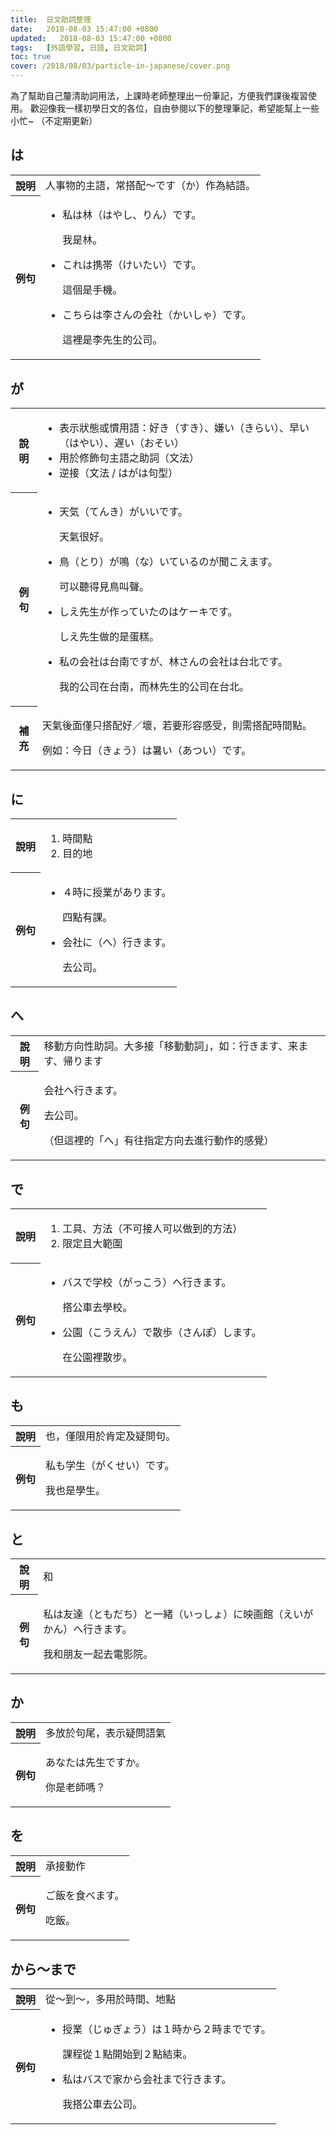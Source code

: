```yaml
---
title:  日文助詞整理
date:   2018-08-03 15:47:00 +0800
updated:   2018-08-03 15:47:00 +0800
tags:   [外語學習, 日語, 日文助詞]
toc: true
cover: /2018/08/03/particle-in-japanese/cover.png
---
```


為了幫助自己釐清助詞用法，上課時老師整理出一份筆記，方便我們課後複習使用。
歡迎像我一樣初學日文的各位，自由參閱以下的整理筆記，希望能幫上一些小忙~
（不定期更新）

<!-- more -->

## は

<table>
  <tr>
    <th>說明</th>
    <td>人事物的主語，常搭配～です（か）作為結語。</td>
  </tr>
  <tr>
    <th>例句</th>
    <td>
       <ul>
        <li>
          <p>私は林（はやし、りん）です。</p>
          <p>我是林。</p>
        </li>
        <li>
          <p>これは携帯（けいたい）です。</p>
          <p>這個是手機。</p>
        </li>
        <li>
          <p>こちらは李さんの会社（かいしゃ）です。</p>
          <p>這裡是李先生的公司。</p>
        </li>
      </ul>
    </td>
  </tr>
</table>

## が

<table>
  <tr>
    <th>說明</th>
    <td>
      <ul>
        <li>表示狀態或慣用語：好き（すき）、嫌い（きらい）、早い（はやい）、遅い（おそい）</li>
        <li>用於修飾句主語之助詞（文法）</li>
        <li>逆接（文法 / はがは句型）</li>
      </ul>
    </td>
  </tr>
  <tr>
    <th>例句</th>
    <td>
      <ul>
        <li><p>天気（てんき）がいいです。</p><p>天氣很好。</p></li>
        <li><p>鳥（とり）が鳴（な）いているのが聞こえます。</p><p>可以聽得見鳥叫聲。</p></li>
        <li><p>しえ先生が作っていたのはケーキです。</p><p>しえ先生做的是蛋糕。</p></li>
        <li><p>私の会社は台南ですが、林さんの会社は台北です。</p><p>我的公司在台南，而林先生的公司在台北。</p></li>
      </ul>
    </td>
  </tr>
  <tr>
    <th>補充</th>
    <td>
      <p>天氣後面僅只搭配好／壞，若要形容感受，則需搭配時間點。 <p>
      <p>例如：今日（きょう）は暑い（あつい）です。</p>
    </td>
  </tr>
</table>

## に

<table>
  <tr>
    <th>說明</th>
    <td>
      <ol>
        <li>時間點</li>
        <li>目的地</li>
      </ol>
    </td>
  </tr>
  <tr>
    <th>例句</th>
    <td>
      <ul>
        <li><p>４時に授業があります。</p><p>四點有課。</p></li>
        <li><p>会社に（へ）行きます。</p><p>去公司。</p></li>
      </ul>
    </td>
  </tr>
</table>

## へ

<table>
  <tr>
    <th>說明</th>
    <td>移動方向性助詞。大多接「移動動詞」，如：行きます、来ます、帰ります</td>
  </tr>
  <tr>
    <th>例句</th>
    <td><p>会社へ行きます。</p><p>去公司。</p><p>（但這裡的「へ」有往指定方向去進行動作的感覺）</p></td>
  </tr>
</table>

## で

<table>
  <tr>
    <th>說明</th>
    <td>
      <ol>
        <li>工具、方法（不可接人可以做到的方法）</li>
        <li>限定且大範圍</li>
      </ol>
    </td>
  </tr>
  <tr>
    <th>例句</th>
    <td>
      <ul>
        <li><p>バスで学校（がっこう）へ行きます。</p><p>搭公車去學校。</p></li>
        <li><p>公園（こうえん）で散歩（さんぽ）します。</p><p>在公園裡散步。</p></li>
      </ul>
    </td>
  </tr>
</table>

## も

<table>
  <tr>
    <th>說明</th>
    <td>也，僅限用於肯定及疑問句。</td>
  </tr>
  <tr>
    <th>例句</th>
    <td><p>私も学生（がくせい）です。</p><p>我也是學生。</p></td>
  </tr>
</table>

## と

<table>
  <tr>
    <th>說明</th>
    <td>和</td>
  </tr>
  <tr>
    <th>例句</th>
    <td><p>私は友達（ともだち）と一緒（いっしょ）に映画館（えいがかん）へ行きます。</p><p>我和朋友一起去電影院。</p></td>
  </tr>
</table>


## か

<table>
  <tr>
    <th>說明</th>
    <td>多放於句尾，表示疑問語氣</td>
  </tr>
  <tr>
    <th>例句</th>
    <td><p>あなたは先生ですか。</p><p>你是老師嗎？</p></td>
  </tr>
</table>

## を

<table>
  <tr>
    <th>說明</th>
    <td>承接動作</td>
  </tr>
  <tr>
    <th>例句</th>
    <td><p>ご飯を食べます。</p><p>吃飯。</p></td>
  </tr>
</table>

## から～まで

<table>
  <tr>
    <th>說明</th>
    <td>從～到～，多用於時間、地點</td>
  </tr>
  <tr>
    <th>例句</th>
    <td>
      <ul>
        <li><p>授業（じゅぎょう）は１時から２時までです。</p><p>課程從１點開始到２點結束。</p></li>
        <li><p>私はバスで家から会社まで行きます。</p><p>我搭公車去公司。</p></li>
      </ul>
    </td>
  </tr>
</table>
